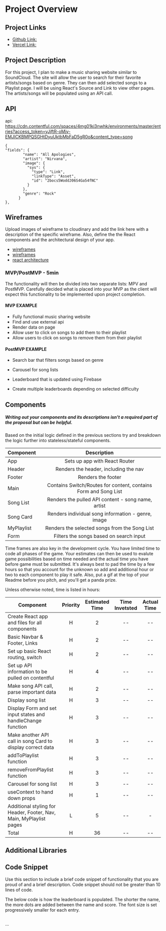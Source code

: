 # Project Overview

## Project Links

- [Github Link: ](https://github.com/chabadilla92/Project2)
- [Vercel Link: ](https://project2-8o4mrr410-chabadilla92.vercel.app/)

## Project Description

For this project, I plan to make a music sharing website similar to SoundCloud. The site will allow the user to search for their favorite artists/songs based on genre. They can then add selected songs to a Playlist page. I will be using React's Source and Link to view other pages. The artists/songs will be populated using an API call. 

## API

api: https://cdn.contentful.com/spaces/4mg01ki3nwhk/environments/master/entries?access_token=yJjftR-oMjy-EMJlCKBMPQSGHtDyuUktbMbFaD5gR0o&content_type=song

```
{
"fields": {
        "name": "All Apologies",
        "artist": "Nirvana",
        "image": {
          "sys": {
            "type": "Link",
            "linkType": "Asset",
            "id": "2bocs5WoddJ06S4Ga54fNC"
          }
        },
        "genre": "Rock"
      }
},
```


## Wireframes

Upload images of wireframe to cloudinary and add the link here with a description of the specific wireframe. Also, define the the React components and the architectural design of your app.

- [wireframes](https://res.cloudinary.com/dd1i00sei/image/upload/v1627676266/Project_2_Wireframe_syctip.jpg)
- [wireframes](https://res.cloudinary.com/dd1i00sei/image/upload/v1627676266/Project_2_Wireframe1_axcuie.jpg)
- [react architecture](https://docs.google.com/drawings/d/1vlkWneK7cll4BBlNPFJcKriHC1WiNFnh1n2CND_5sAU/edit)


### MVP/PostMVP - 5min

The functionality will then be divided into two separate lists: MPV and PostMVP.  Carefully decided what is placed into your MVP as the client will expect this functionality to be implemented upon project completion.  

#### MVP EXAMPLE
- Fully functional music sharing website
- Find and use external api
- Render data on page
- Allow user to click on songs to add them to their playlist
- Allow users to click on songs to remove them from their playlist

#### PostMVP EXAMPLE
- Search bar that filters songs based on genre
- Carousel for song lists

- Leaderboard that is updated using Firebase
- Create multiple leaderboards depending on selected difficulty

## Components
##### Writing out your components and its descriptions isn't a required part of the proposal but can be helpful.

Based on the initial logic defined in the previous sections try and breakdown the logic further into stateless/stateful components. 

| Component | Description | 
| --- | :---: |  
| App | Sets up app with React Router | 
| Header | Renders the header, including the nav | 
| Footer | Renders the footer |
| Main | Contains Switch/Routes for content, contains Form and Song List |
| Song List | Renders the pulled API content - song name, artist |
| Song Card | Renders individual song information - genre, image |
| MyPlaylist | Renders the selected songs from the Song List |
| Form | Filters the songs based on search input |

Time frames are also key in the development cycle.  You have limited time to code all phases of the game.  Your estimates can then be used to evalute game possibilities based on time needed and the actual time you have before game must be submitted. It's always best to pad the time by a few hours so that you account for the unknown so add and additional hour or two to each component to play it safe. Also, put a gif at the top of your Readme before you pitch, and you'll get a panda prize.

Unless otherwise noted, time is listed in hours:

| Component | Priority | Estimated Time | Time Invetsted | Actual Time |
| --- | :---: |  :---: | :---: | :---: |
| Create React app and files for all components | H | 2 | -- | -- |
| Basic Navbar & Footer, Links | H | 2 | -- | -- |
| Set up basic React routing, switch | H | 2 | -- | -- |
| Set up API information to be pulled on contentful | H | 4 | -- | -- |
| Make song API call, parse important data | H | 2 | -- | -- |
| Display song list | H | 3 | -- | -- |
| Display Form and set input states and handleChange function | H | 3 | -- | -- |
| Make another API call in song Card to display correct data | H | 3 | -- | -- |
| addToPlaylist function | H | 3 | -- | -- |
| removeFromPlaylist function | H | 3 | -- | -- |
| Carousel for song list | H | 3 | -- | -- |
| useContext to hand down props | H | 1 | -- | -- |
| Additional styling for Header, Footer, Nav, Main, MyPlaylist pages | L | 5 | -- | - |
| Total | H | 36 | -- | -- |

## Additional Libraries


## Code Snippet

Use this section to include a brief code snippet of functionality that you are proud of and a brief description.  Code snippet should not be greater than 10 lines of code.

The below code is how the leaderboard is populated. The shorter the name, the more dots are added between the name and score. The font size is set progressively smaller for each entry.

```

```
...
```

```